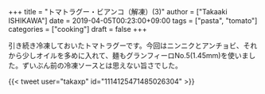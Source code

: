 +++
title = "トマトラグー・ビアンコ（解凍）(3)"
author = ["Takaaki ISHIKAWA"]
date = 2019-04-05T00:23:00+09:00
tags = ["pasta", "tomato"]
categories = ["cooking"]
draft = false
+++

引き続き冷凍しておいたトマトラグーです。今回はニンニクとアンチョビ、それから少しオイルを多めに入れて、麺もグランフィーロNo.5(1.45mm)を使いました。ずいぶん前の冷凍ソースとは思えない旨さでした。  

{{< tweet user="takaxp" id="1114125471485026304" >}}
